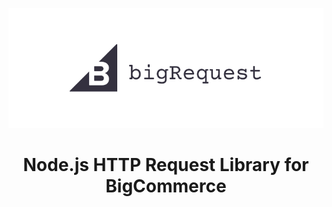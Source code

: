 <p align="center">
<img src="bigRequest.png">
</p>

<h1 align="center">Node.js HTTP Request Library for BigCommerce</h1>
